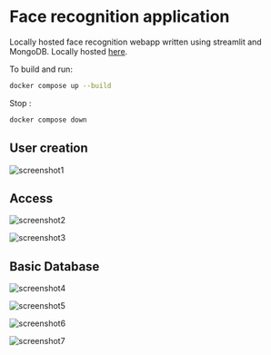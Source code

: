 # Face recognition application

Locally hosted face recognition webapp written using streamlit and MongoDB. Locally hosted [here](http://0.0.0.0:8501/).

To build and run: 

```bash
docker compose up --build
```

Stop : 

```bash
docker compose down
```

## User creation

![screenshot1](screenshots/user_creation.png)


## Access 

![screenshot2](screenshots/access1.png)

![screenshot3](screenshots/access2.png)

## Basic Database

![screenshot4](screenshots/db1.png)

![screenshot5](screenshots/db2.png)

![screenshot6](screenshots/db3.png)

![screenshot7](screenshots/user_deletion.png)






